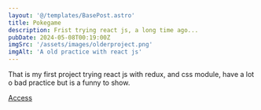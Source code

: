 ```yaml
---
layout: '@/templates/BasePost.astro'
title: Pokegame
description: Frist trying react js, a long time ago...
pubDate: 2024-05-08T00:19:00Z
imgSrc: '/assets/images/olderproject.png'
imgAlt: 'A old practice with react js'
---
```


That is my first project trying react js with redux, and css module, have a lot o bad practice but is a funny to show.

<a href="https://pokerandomstats.vercel.app/">Access</a>
